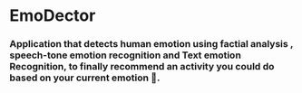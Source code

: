 # EmoDector
### Application that detects human emotion using factial analysis , speech-tone emotion recognition and Text emotion Recognition, to finally recommend an activity you could do based on your current emotion 🙂.

